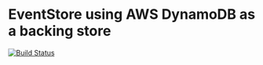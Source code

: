 # EventStore using AWS DynamoDB as a backing store

[![Build Status](https://travis-ci.org/adbrowne/DynamoEventStore.svg)](https://travis-ci.org/adbrowne/DynamoEventStore)